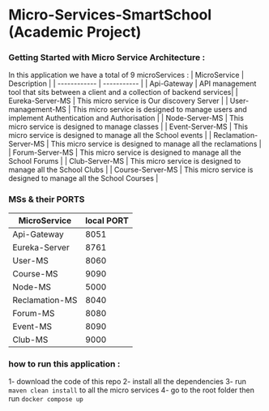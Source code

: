 # Micro-Services-SmartSchool (Academic Project)
### Getting Started with Micro Service Architecture :
In this application we have a total of 9 microServices :
| MicroService | Description |
| ------------ | ----------- |
| Api-Gateway  | API management tool that sits between a client and a collection of backend services|
| Eureka-Server-MS | This micro service is Our discovery Server  |
| User-management-MS | This micro service is designed to manage users and implement Authentication and Authorisation |
| Node-Server-MS | This micro service is designed to manage classes |
| Event-Server-MS | This micro service is designed to manage all the School events | 
| Reclamation-Server-MS | This micro service is designed to manage all the reclamations |
| Forum-Server-MS | This micro service is designed to manage all the School Forums | 
| Club-Server-MS | This micro service is designed to manage all the School Clubs | 
| Course-Server-MS | This micro service is designed to manage all the School Courses | 

### MSs & their PORTS
| MicroService | local PORT |
| ------------ | ----------- |
| Api-Gateway | 8051 |
| Eureka-Server | 8761 |
| User-MS | 8060 |
| Course-MS | 9090 |
| Node-MS | 5000 |
| Reclamation-MS | 8040 |
| Forum-MS | 8080 |
| Event-MS | 8090 |
| Club-MS | 9000 |

### how to run this application :
1- download the code of this repo 
2- install all the dependencies 
3- run `maven clean install` to all the micro services 
4- go to the root folder then run `docker compose up`
